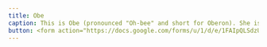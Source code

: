 ```yaml
---
title: Obe
caption: This is Obe (pronounced "Oh-bee" and short for Oberon). She is two years old and a shelter rescue. She is a polydactyl with 3 extra toes, and has some Somali/Abyssinian heritage. Submitted by Jon Mayes.
button: <form action="https://docs.google.com/forms/u/1/d/e/1FAIpQLSdzUJXlkfiStgM9wHsdLnmQo1ncyQ-LC36fCKde7XZ6-dlDCw/formResponse" method="post"><div class="form-element"></div><span>Votes</span><input type="text" name="entry.1492637626" required placeholder="$"></br><button type="submit" name="button">Cast Votes</button></form>
---
```

